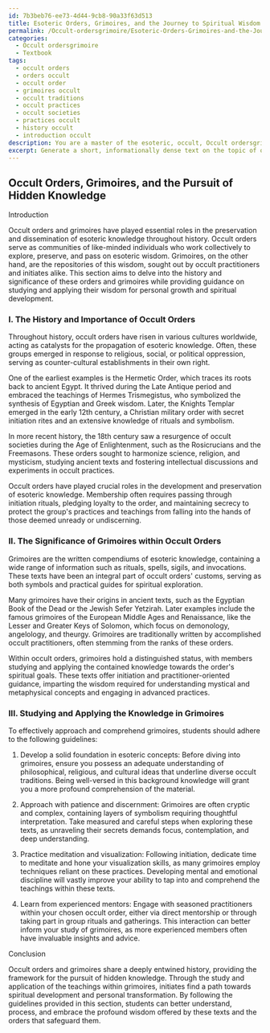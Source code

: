 ```yaml
---
id: 7b3beb76-ee73-4d44-9cb8-90a33f63d513
title: Esoteric Orders, Grimoires, and the Journey to Spiritual Wisdom
permalink: /Occult-ordersgrimoire/Esoteric-Orders-Grimoires-and-the-Journey-to-Spiritual-Wisdom/
categories:
  - Occult ordersgrimoire
  - Textbook
tags:
  - occult orders
  - orders occult
  - occult order
  - grimoires occult
  - occult traditions
  - occult practices
  - occult societies
  - practices occult
  - history occult
  - introduction occult
description: You are a master of the esoteric, occult, Occult ordersgrimoire and education, you have written many textbooks on the subject in ways that provide students with rich and deep understanding of the subject. You are being asked to write textbook-like sections on a topic and you do it with full context, explainability, and reliability in accuracy to the true facts of the topic at hand, in a textbook style that a student would easily be able to learn from, in a rich, engaging, and contextual way. Always include relevant context (such as formulas and history), related concepts, and in a way that someone can gain deep insights from.
excerpt: Generate a short, informationally dense text on the topic of occult orders and grimoires, suitable for inclusion in a lesson or grimoire for initiates to gain deep insights and understanding. Specifically, focus on the history and importance of occult orders, their role in preserving and disseminating knowledge, and the significance of grimoires within these orders. Additionally, provide guidance on how a student can effectively study and apply the knowledge contained in such grimoires.
---
```


## Occult Orders, Grimoires, and the Pursuit of Hidden Knowledge

Introduction

Occult orders and grimoires have played essential roles in the preservation and dissemination of esoteric knowledge throughout history. Occult orders serve as communities of like-minded individuals who work collectively to explore, preserve, and pass on esoteric wisdom. Grimoires, on the other hand, are the repositories of this wisdom, sought out by occult practitioners and initiates alike. This section aims to delve into the history and significance of these orders and grimoires while providing guidance on studying and applying their wisdom for personal growth and spiritual development.

### I. The History and Importance of Occult Orders

Throughout history, occult orders have risen in various cultures worldwide, acting as catalysts for the propagation of esoteric knowledge. Often, these groups emerged in response to religious, social, or political oppression, serving as counter-cultural establishments in their own right.

One of the earliest examples is the Hermetic Order, which traces its roots back to ancient Egypt. It thrived during the Late Antique period and embraced the teachings of Hermes Trismegistus, who symbolized the synthesis of Egyptian and Greek wisdom. Later, the Knights Templar emerged in the early 12th century, a Christian military order with secret initiation rites and an extensive knowledge of rituals and symbolism.

In more recent history, the 18th century saw a resurgence of occult societies during the Age of Enlightenment, such as the Rosicrucians and the Freemasons. These orders sought to harmonize science, religion, and mysticism, studying ancient texts and fostering intellectual discussions and experiments in occult practices.

Occult orders have played crucial roles in the development and preservation of esoteric knowledge. Membership often requires passing through initiation rituals, pledging loyalty to the order, and maintaining secrecy to protect the group's practices and teachings from falling into the hands of those deemed unready or undiscerning.

### II. The Significance of Grimoires within Occult Orders

Grimoires are the written compendiums of esoteric knowledge, containing a wide range of information such as rituals, spells, sigils, and invocations. These texts have been an integral part of occult orders' customs, serving as both symbols and practical guides for spiritual exploration.

Many grimoires have their origins in ancient texts, such as the Egyptian Book of the Dead or the Jewish Sefer Yetzirah. Later examples include the famous grimoires of the European Middle Ages and Renaissance, like the Lesser and Greater Keys of Solomon, which focus on demonology, angelology, and theurgy. Grimoires are traditionally written by accomplished occult practitioners, often stemming from the ranks of these orders.

Within occult orders, grimoires hold a distinguished status, with members studying and applying the contained knowledge towards the order's spiritual goals. These texts offer initiation and practitioner-oriented guidance, imparting the wisdom required for understanding mystical and metaphysical concepts and engaging in advanced practices.

### III. Studying and Applying the Knowledge in Grimoires

To effectively approach and comprehend grimoires, students should adhere to the following guidelines:

1. Develop a solid foundation in esoteric concepts: Before diving into grimoires, ensure you possess an adequate understanding of philosophical, religious, and cultural ideas that underline diverse occult traditions. Being well-versed in this background knowledge will grant you a more profound comprehension of the material.

2. Approach with patience and discernment: Grimoires are often cryptic and complex, containing layers of symbolism requiring thoughtful interpretation. Take measured and careful steps when exploring these texts, as unraveling their secrets demands focus, contemplation, and deep understanding.

3. Practice meditation and visualization: Following initiation, dedicate time to meditate and hone your visualization skills, as many grimoires employ techniques reliant on these practices. Developing mental and emotional discipline will vastly improve your ability to tap into and comprehend the teachings within these texts.

4. Learn from experienced mentors: Engage with seasoned practitioners within your chosen occult order, either via direct mentorship or through taking part in group rituals and gatherings. This interaction can better inform your study of grimoires, as more experienced members often have invaluable insights and advice.

Conclusion

Occult orders and grimoires share a deeply entwined history, providing the framework for the pursuit of hidden knowledge. Through the study and application of the teachings within grimoires, initiates find a path towards spiritual development and personal transformation. By following the guidelines provided in this section, students can better understand, process, and embrace the profound wisdom offered by these texts and the orders that safeguard them.
